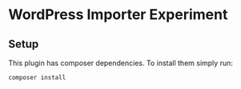 # WordPress Importer Experiment

## Setup

This plugin has composer dependencies. To install them simply run:

`composer install`
